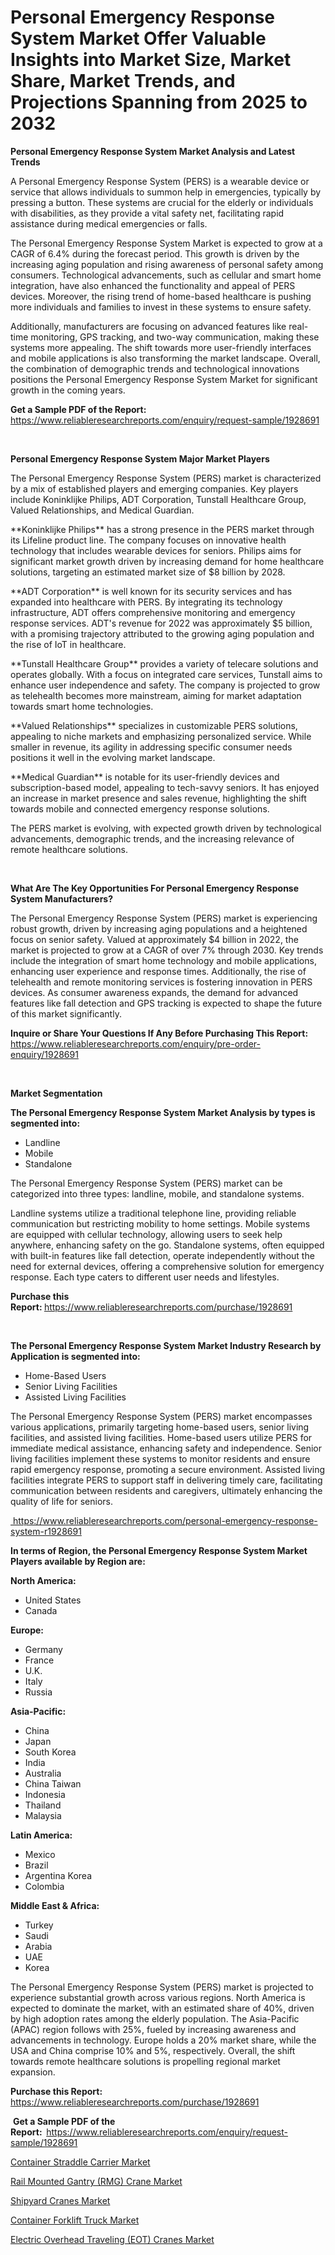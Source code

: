 <p><h1>Personal Emergency Response System Market Offer Valuable Insights into Market Size, Market Share, Market Trends, and Projections Spanning from 2025 to 2032</h1></p><p><strong>Personal Emergency Response System Market Analysis and Latest Trends</strong></p>
<p><p>A Personal Emergency Response System (PERS) is a wearable device or service that allows individuals to summon help in emergencies, typically by pressing a button. These systems are crucial for the elderly or individuals with disabilities, as they provide a vital safety net, facilitating rapid assistance during medical emergencies or falls.</p><p>The Personal Emergency Response System Market is expected to grow at a CAGR of 6.4% during the forecast period. This growth is driven by the increasing aging population and rising awareness of personal safety among consumers. Technological advancements, such as cellular and smart home integration, have also enhanced the functionality and appeal of PERS devices. Moreover, the rising trend of home-based healthcare is pushing more individuals and families to invest in these systems to ensure safety.</p><p>Additionally, manufacturers are focusing on advanced features like real-time monitoring, GPS tracking, and two-way communication, making these systems more appealing. The shift towards more user-friendly interfaces and mobile applications is also transforming the market landscape. Overall, the combination of demographic trends and technological innovations positions the Personal Emergency Response System Market for significant growth in the coming years.</p></p>
<p><strong>Get a Sample PDF of the Report:&nbsp;</strong> <a href="https://www.reliableresearchreports.com/enquiry/request-sample/1928691?utm_campaign=38&utm_medium=2&utm_source=Github&utm_content=ia&utm_term=29032025&utm_id=personal-emergency-response-system">https://www.reliableresearchreports.com/enquiry/request-sample/1928691</a></p>
<p>&nbsp;</p>
<p><strong>Personal Emergency Response System Major Market Players</strong></p>
<p><p>The Personal Emergency Response System (PERS) market is characterized by a mix of established players and emerging companies. Key players include Koninklijke Philips, ADT Corporation, Tunstall Healthcare Group, Valued Relationships, and Medical Guardian.</p><p>**Koninklijke Philips** has a strong presence in the PERS market through its Lifeline product line. The company focuses on innovative health technology that includes wearable devices for seniors. Philips aims for significant market growth driven by increasing demand for home healthcare solutions, targeting an estimated market size of $8 billion by 2028.</p><p>**ADT Corporation** is well known for its security services and has expanded into healthcare with PERS. By integrating its technology infrastructure, ADT offers comprehensive monitoring and emergency response services. ADT's revenue for 2022 was approximately $5 billion, with a promising trajectory attributed to the growing aging population and the rise of IoT in healthcare.</p><p>**Tunstall Healthcare Group** provides a variety of telecare solutions and operates globally. With a focus on integrated care services, Tunstall aims to enhance user independence and safety. The company is projected to grow as telehealth becomes more mainstream, aiming for market adaptation towards smart home technologies.</p><p>**Valued Relationships** specializes in customizable PERS solutions, appealing to niche markets and emphasizing personalized service. While smaller in revenue, its agility in addressing specific consumer needs positions it well in the evolving market landscape.</p><p>**Medical Guardian** is notable for its user-friendly devices and subscription-based model, appealing to tech-savvy seniors. It has enjoyed an increase in market presence and sales revenue, highlighting the shift towards mobile and connected emergency response solutions.</p><p>The PERS market is evolving, with expected growth driven by technological advancements, demographic trends, and the increasing relevance of remote healthcare solutions.</p></p>
<p>&nbsp;</p>
<p><strong>What Are The Key Opportunities For Personal Emergency Response System Manufacturers?</strong></p>
<p><p>The Personal Emergency Response System (PERS) market is experiencing robust growth, driven by increasing aging populations and a heightened focus on senior safety. Valued at approximately $4 billion in 2022, the market is projected to grow at a CAGR of over 7% through 2030. Key trends include the integration of smart home technology and mobile applications, enhancing user experience and response times. Additionally, the rise of telehealth and remote monitoring services is fostering innovation in PERS devices. As consumer awareness expands, the demand for advanced features like fall detection and GPS tracking is expected to shape the future of this market significantly.</p></p>
<p><strong>Inquire or Share Your Questions If Any Before Purchasing This Report:</strong> <a href="https://www.reliableresearchreports.com/enquiry/pre-order-enquiry/1928691?utm_campaign=38&utm_medium=2&utm_source=Github&utm_content=ia&utm_term=29032025&utm_id=personal-emergency-response-system">https://www.reliableresearchreports.com/enquiry/pre-order-enquiry/1928691</a></p>
<p>&nbsp;</p>
<p><strong>Market Segmentation</strong></p>
<p><strong>The Personal Emergency Response System Market Analysis by types is segmented into:</strong></p>
<p><ul><li>Landline</li><li>Mobile</li><li>Standalone</li></ul></p>
<p><p>The Personal Emergency Response System (PERS) market can be categorized into three types: landline, mobile, and standalone systems. </p><p>Landline systems utilize a traditional telephone line, providing reliable communication but restricting mobility to home settings. Mobile systems are equipped with cellular technology, allowing users to seek help anywhere, enhancing safety on the go. Standalone systems, often equipped with built-in features like fall detection, operate independently without the need for external devices, offering a comprehensive solution for emergency response. Each type caters to different user needs and lifestyles.</p></p>
<p><strong>Purchase this Report:&nbsp;</strong><a href="https://www.reliableresearchreports.com/purchase/1928691?utm_campaign=38&utm_medium=2&utm_source=Github&utm_content=ia&utm_term=29032025&utm_id=personal-emergency-response-system">https://www.reliableresearchreports.com/purchase/1928691</a></p>
<p>&nbsp;</p>
<p><strong>The Personal Emergency Response System Market Industry Research by Application is segmented into:</strong></p>
<p><ul><li>Home-Based Users</li><li>Senior Living Facilities</li><li>Assisted Living Facilities</li></ul></p>
<p><p>The Personal Emergency Response System (PERS) market encompasses various applications, primarily targeting home-based users, senior living facilities, and assisted living facilities. Home-based users utilize PERS for immediate medical assistance, enhancing safety and independence. Senior living facilities implement these systems to monitor residents and ensure rapid emergency response, promoting a secure environment. Assisted living facilities integrate PERS to support staff in delivering timely care, facilitating communication between residents and caregivers, ultimately enhancing the quality of life for seniors.</p></p>
<p><a href="https://www.reliableresearchreports.com/personal-emergency-response-system-r1928691?utm_campaign=38&utm_medium=2&utm_source=Github&utm_content=ia&utm_term=29032025&utm_id=personal-emergency-response-system">&nbsp;https://www.reliableresearchreports.com/personal-emergency-response-system-r1928691</a></p>
<p><strong>In terms of Region, the Personal Emergency Response System Market Players available by Region are:</strong></p>
<p>
    <p> <strong> North America: </strong>
        <ul>
            <li>United States</li>
            <li>Canada</li>
        </ul>
        </p> 
    <p> <strong> Europe: </strong>
        <ul>
            <li>Germany</li>
            <li>France</li>
            <li>U.K.</li>
            <li>Italy</li>
            <li>Russia</li>
        </ul>
        </p> 
    <p> <strong> Asia-Pacific: </strong>
        <ul>
            <li>China</li>
            <li>Japan</li>
            <li>South Korea</li>
            <li>India</li>
            <li>Australia</li>
            <li>China Taiwan</li>
            <li>Indonesia</li>
            <li>Thailand</li>
            <li>Malaysia</li>
        </ul>
        </p> 
    <p> <strong> Latin America: </strong>
        <ul>
            <li>Mexico</li>
            <li>Brazil</li>
            <li>Argentina Korea</li>
            <li>Colombia</li>
        </ul>
        </p> 
    <p> <strong> Middle East & Africa: </strong>
        <ul>
            <li>Turkey</li>
            <li>Saudi</li>
            <li>Arabia</li>
            <li>UAE</li>
            <li>Korea</li>
        </ul>
    </p>
    </p>
<p><p>The Personal Emergency Response System (PERS) market is projected to experience substantial growth across various regions. North America is expected to dominate the market, with an estimated share of 40%, driven by high adoption rates among the elderly population. The Asia-Pacific (APAC) region follows with 25%, fueled by increasing awareness and advancements in technology. Europe holds a 20% market share, while the USA and China comprise 10% and 5%, respectively. Overall, the shift towards remote healthcare solutions is propelling regional market expansion.</p></p>
<p><strong>Purchase this Report: </strong><a href="https://www.reliableresearchreports.com/purchase/1928691?utm_campaign=38&utm_medium=2&utm_source=Github&utm_content=ia&utm_term=29032025&utm_id=personal-emergency-response-system">https://www.reliableresearchreports.com/purchase/1928691</a></p>
<p>&nbsp;<strong>Get a Sample PDF of the Report:&nbsp;&nbsp;</strong><a href="https://www.reliableresearchreports.com/enquiry/request-sample/1928691?utm_campaign=38&utm_medium=2&utm_source=Github&utm_content=ia&utm_term=29032025&utm_id=personal-emergency-response-system">https://www.reliableresearchreports.com/enquiry/request-sample/1928691</a></p>
<p><strong></strong></p>
<p><p><a href="https://github.com/joshuagarcia509/Market-Research-Report-List-1/blob/main/container-straddle-carrier-market.md?utm_campaign=38&utm_medium=2&utm_source=Github&utm_content=ia&utm_term=29032025&utm_id=personal-emergency-response-system">Container Straddle Carrier Market</a></p><p><a href="https://github.com/duscarajlha/Market-Research-Report-List-1/blob/main/rail-mounted-gantry-rmg-crane-market.md?utm_campaign=38&utm_medium=2&utm_source=Github&utm_content=ia&utm_term=29032025&utm_id=personal-emergency-response-system">Rail Mounted Gantry (RMG) Crane Market</a></p><p><a href="https://github.com/boyertrull4r/Market-Research-Report-List-1/blob/main/shipyard-cranes-market.md?utm_campaign=38&utm_medium=2&utm_source=Github&utm_content=ia&utm_term=29032025&utm_id=personal-emergency-response-system">Shipyard Cranes Market</a></p><p><a href="https://github.com/zakkistuey/Market-Research-Report-List-1/blob/main/container-forklift-truck-market.md?utm_campaign=38&utm_medium=2&utm_source=Github&utm_content=ia&utm_term=29032025&utm_id=personal-emergency-response-system">Container Forklift Truck Market</a></p><p><a href="https://github.com/siertnamba7u/Market-Research-Report-List-1/blob/main/electric-overhead-traveling-eot-cranes-market.md?utm_campaign=38&utm_medium=2&utm_source=Github&utm_content=ia&utm_term=29032025&utm_id=personal-emergency-response-system">Electric Overhead Traveling (EOT) Cranes Market</a></p></p>